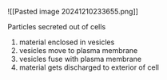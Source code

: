 ![[Pasted image 20241210233655.png]]

Particles secreted out of cells
1. material enclosed in vesicles
2. vesicles move to plasma membrane
3. vesicles fuse with plasma membrane
4. material gets discharged to exterior of cell